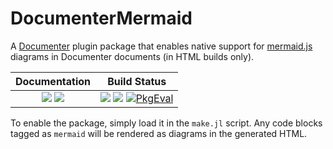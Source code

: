 # DocumenterMermaid

A [Documenter](https://github.com/JuliaDocs/Documenter.jl) plugin package that enables native support for [mermaid.js](https://mermaid.js.org/) diagrams in Documenter documents (in HTML builds only).

| **Documentation**                                                         | **Build Status**                                                                               |
|:-------------------------------------------------------------------------:|:----------------------------------------------------------------------------------------------:|
| [![][docs-stable-img]][docs-stable-url] [![][docs-dev-img]][docs-dev-url] | [![][GHA-img]][GHA-url] [![][codecov-img]][codecov-url] [![PkgEval][pkgeval-img]][pkgeval-url] |

To enable the package, simply load it in the `make.jl` script. Any code blocks tagged as `mermaid` will be rendered as diagrams in the generated HTML.

[docs-dev-img]: https://img.shields.io/badge/docs-dev-blue.svg
[docs-dev-url]: https://juliadocs.org/DocumenterMermaid.jl/dev
[docs-stable-img]: https://img.shields.io/badge/docs-stable-blue.svg
[docs-stable-url]: https://juliadocs.org/DocumenterMermaid.jl/stable
[GHA-img]: https://github.com/JuliaDocs/DocumenterMermaid.jl/workflows/CI/badge.svg
[GHA-url]: https://github.com/JuliaDocs/DocumenterMermaid.jl/actions?query=workflows/CI
[codecov-img]: https://codecov.io/gh/JuliaDocs/DocumenterMermaid.jl/branch/master/graph/badge.svg
[codecov-url]: https://codecov.io/gh/JuliaDocs/DocumenterMermaid.jl
[pkgeval-img]: https://juliaci.github.io/NanosoldierReports/pkgeval_badges/D/DocumenterMermaid.svg
[pkgeval-url]: https://juliaci.github.io/NanosoldierReports/pkgeval_badges/D/DocumenterMermaid.html
